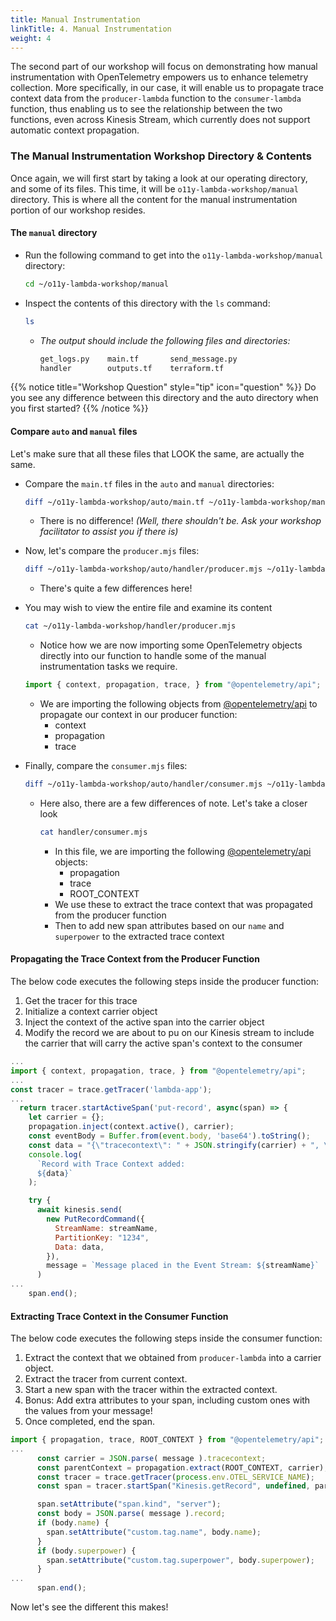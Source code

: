 ```yaml
---
title: Manual Instrumentation
linkTitle: 4. Manual Instrumentation
weight: 4
---
```


The second part of our workshop will focus on demonstrating how manual instrumentation with OpenTelemetry empowers us to enhance telemetry collection. More specifically, in our case, it will enable us to propagate trace context data from the `producer-lambda` function to the `consumer-lambda` function, thus enabling us to see the relationship between the two functions, even across Kinesis Stream, which currently does not support automatic context propagation.

### The Manual Instrumentation Workshop Directory & Contents

Once again, we will first start by taking a look at our operating directory, and some of its files. This time, it will be `o11y-lambda-workshop/manual` directory. This is where all the content for the manual instrumentation portion of our workshop resides.

#### The `manual` directory

- Run the following command to get into the `o11y-lambda-workshop/manual` directory:

  ```bash
  cd ~/o11y-lambda-workshop/manual
  ```

- Inspect the contents of this directory with the `ls` command:

  ```bash
  ls
  ```

  - _The output should include the following files and directories:_

    ```bash
    get_logs.py    main.tf       send_message.py
    handler        outputs.tf    terraform.tf
    ```

{{% notice title="Workshop Question" style="tip" icon="question" %}}
Do you see any difference between this directory and the auto directory when you first started?
{{% /notice %}}

#### Compare `auto` and `manual` files

Let's make sure that all these files that LOOK the same, are actually the same.

- Compare the `main.tf` files in the `auto` and `manual` directories:

  ```bash
  diff ~/o11y-lambda-workshop/auto/main.tf ~/o11y-lambda-workshop/manual/main.tf
  ```

  - There is no difference! _(Well, there shouldn't be. Ask your workshop facilitator to assist you if there is)_

- Now, let's compare the `producer.mjs` files:

  ```bash
  diff ~/o11y-lambda-workshop/auto/handler/producer.mjs ~/o11y-lambda-workshop/manual/handler/producer.mjs
  ```

  - There's quite a few differences here!

- You may wish to view the entire file and examine its content

  ```bash
  cat ~/o11y-lambda-workshop/handler/producer.mjs
  ```

  - Notice how we are now importing some OpenTelemetry objects directly into our function to handle some of the manual instrumentation tasks we require.

  ```js
  import { context, propagation, trace, } from "@opentelemetry/api";
  ```

  - We are importing the following objects from [@opentelemetry/api](https://www.npmjs.com/package/@opentelemetry/api) to propagate our context in our producer function:
    - context
    - propagation
    - trace

- Finally, compare the `consumer.mjs` files:

  ```bash
  diff ~/o11y-lambda-workshop/auto/handler/consumer.mjs ~/o11y-lambda-workshop/manual/handler/consumer.mjs
  ```

  - Here also, there are a few differences of note. Let's take a closer look

    ```bash
    cat handler/consumer.mjs
    ```

    - In this file, we are importing the following [@opentelemetry/api](https://www.npmjs.com/package/@opentelemetry/api) objects:
      - propagation
      - trace
      - ROOT_CONTEXT
    - We use these to extract the trace context that was propagated from the producer function
    - Then to add new span attributes based on our `name` and `superpower` to the extracted trace context

#### Propagating the Trace Context from the Producer Function

The below code executes the following steps inside the producer function:

1. Get the tracer for this trace
2. Initialize a context carrier object
3. Inject the context of the active span into the carrier object
4. Modify the record we are about to pu on our Kinesis stream to include the carrier that will carry the active span's context to the consumer

```js
...
import { context, propagation, trace, } from "@opentelemetry/api";
...
const tracer = trace.getTracer('lambda-app');
...
  return tracer.startActiveSpan('put-record', async(span) => {
    let carrier = {};
    propagation.inject(context.active(), carrier);
    const eventBody = Buffer.from(event.body, 'base64').toString();
    const data = "{\"tracecontext\": " + JSON.stringify(carrier) + ", \"record\": " + eventBody + "}";
    console.log(
      `Record with Trace Context added:
      ${data}`
    );

    try {
      await kinesis.send(
        new PutRecordCommand({
          StreamName: streamName,
          PartitionKey: "1234",
          Data: data,
        }),
        message = `Message placed in the Event Stream: ${streamName}`
      )
...
    span.end();
```

#### Extracting Trace Context in the Consumer Function

The below code executes the following steps inside the consumer function:

1. Extract the context that we obtained from `producer-lambda` into a carrier object.
2. Extract the tracer from current context.
3. Start a new span with the tracer within the extracted context.
4. Bonus: Add extra attributes to your span, including custom ones with the values from your message!
5. Once completed, end the span.

```js
import { propagation, trace, ROOT_CONTEXT } from "@opentelemetry/api";
...
      const carrier = JSON.parse( message ).tracecontext;
      const parentContext = propagation.extract(ROOT_CONTEXT, carrier);
      const tracer = trace.getTracer(process.env.OTEL_SERVICE_NAME);
      const span = tracer.startSpan("Kinesis.getRecord", undefined, parentContext);

      span.setAttribute("span.kind", "server");
      const body = JSON.parse( message ).record;
      if (body.name) {
        span.setAttribute("custom.tag.name", body.name);
      }
      if (body.superpower) {
        span.setAttribute("custom.tag.superpower", body.superpower);
      }
...
      span.end();
```

Now let's see the different this makes!
